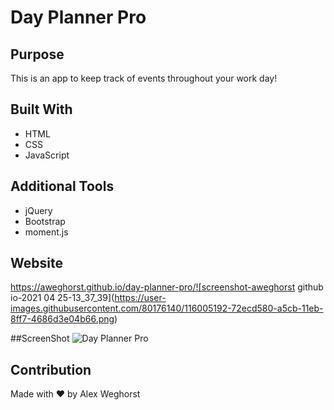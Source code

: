 # Day Planner Pro
## Purpose
This is an app to keep track of events throughout your work day!

## Built With
* HTML
* CSS
* JavaScript

## Additional Tools
* jQuery
* Bootstrap
* moment.js

## Website
https://aweghorst.github.io/day-planner-pro/![screenshot-aweghorst github io-2021 04 25-13_37_39](https://user-images.githubusercontent.com/80176140/116005192-72ecd580-a5cb-11eb-8ff7-4686d3e04b66.png)


##ScreenShot
![Day Planner Pro](https://user-images.githubusercontent.com/80176140/116005203-839d4b80-a5cb-11eb-9320-33fc5de1c34e.png)




## Contribution
Made with ❤️ by Alex Weghorst
